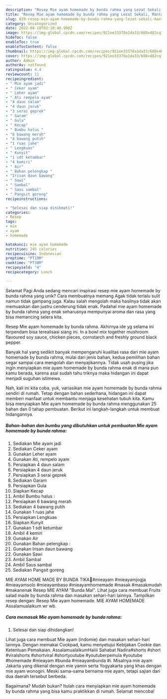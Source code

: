 ```yaml
---
description: "Resep Mie ayam homemade by bunda rahma yang Lezat Sekali, Mantap"
title: "Resep Mie ayam homemade by bunda rahma yang Lezat Sekali, Mantap"
slug: 829-resep-mie-ayam-homemade-by-bunda-rahma-yang-lezat-sekali-mantap
category: Uncategorized
date: 2022-08-18T03:10:48.998Z
image: https://img-global.cpcdn.com/recipes/921ee33378a1da33/680x482cq70/mie-ayam-homemade-by-bunda-rahma-foto-resep-utama.jpg
hideToc: false
enableToc: true
enableTocContent: false
thumbnail: https://img-global.cpcdn.com/recipes/921ee33378a1da33/680x482cq70/mie-ayam-homemade-by-bunda-rahma-foto-resep-utama.jpg
cover: https://img-global.cpcdn.com/recipes/921ee33378a1da33/680x482cq70/mie-ayam-homemade-by-bunda-rahma-foto-resep-utama.jpg
author: Admin
authorAv: notfound
ratingvalue: 4.4
reviewcount: 11
recipeingredient:
- " Mie ayam jadi"
- " Ceker ayam"
- " Leher ayam"
- " Ati rempelo ayam"
- "4 daun salam"
- "4 daun jeruk"
- "3 serai geprek"
- " Garam"
- " Gula"
- " Kecap"
- " Bumbu halus "
- "6 bawang merah"
- "4 bawang putih"
- "1 ruas jahe"
- " Lengkuas"
- " Kunyit"
- "1 sdt ketumbar"
- "4 kemiri"
- " Air"
- " Bahan pelengkap "
- "Irisan daun bawang"
- " Sawi"
- " Sambal"
- " Saus sambal"
- " Pangsit goreng"
recipeinstructions:

- "Selesai dan siap dinikmati!"
categories:
- Resep
tags:
- mie
- ayam
- homemade

katakunci: mie ayam homemade 
nutrition: 245 calories
recipecuisine: Indonesian
preptime: "PT19M"
cooktime: "PT30M"
recipeyield: "4"
recipecategory: Lunch

---
```



Selamat Pagi Anda sedang mencari inspirasi resep mie ayam homemade by bunda rahma yang unik? Cara membuatnya memang Agak tidak terlalu sulit namun tidak gampang juga. Kalau salah mengolah maka hasilnya tidak akan memuaskan dan justru cenderung tidak enak. Padahal mie ayam homemade by bunda rahma yang enak seharusnya mempunyai aroma dan rasa yang bisa memancing selera kita.


Resep Mie ayam homemade by bunda rahma. Akhirnya ide yg selama ini terpendam bisa terealisasi siang ini. In a bowl mix together mushroom flavoured soy sauce, chicken pieces, cornstarch and freshly ground black pepper.

Banyak hal yang sedikit banyak mempengaruhi kualitas rasa dari mie ayam homemade by bunda rahma, mulai dari jenis bahan, kedua pemilihan bahan segar sampai cara mengolah dan menyajikannya. Tidak usah pusing jika ingin menyiapkan mie ayam homemade by bunda rahma enak di mana pun kamu berada, karena asal sudah tahu triknya maka hidangan ini dapat menjadi suguhan istimewa.


Nah, kali ini kita coba, yuk, variasikan mie ayam homemade by bunda rahma sendiri di rumah. Tetap dengan bahan sederhana, hidangan ini dapat memberi manfaat untuk membantu menjaga kesehatan tubuh kita. Kamu bisa menyiapkan Mie ayam homemade by bunda rahma menggunakan 25 bahan dan 0 tahap pembuatan. Berikut ini langkah-langkah untuk membuat hidangannya.

<!--inarticleads1-->

##### Bahan-bahan dan bumbu yang dibutuhkan untuk pembuatan Mie ayam homemade by bunda rahma:

1. Sediakan  Mie ayam jadi
1. Sediakan  Ceker ayam
1. Gunakan  Leher ayam
1. Gunakan  Ati, rempelo ayam
1. Persiapkan 4 daun salam
1. Persiapkan 4 daun jeruk
1. Persiapkan 3 serai geprek
1. Sediakan  Garam
1. Persiapkan  Gula
1. Siapkan  Kecap
1. Ambil  Bumbu halus :
1. Persiapkan 6 bawang merah
1. Sediakan 4 bawang putih
1. Gunakan 1 ruas jahe
1. Persiapkan  Lengkuas
1. Siapkan  Kunyit
1. Gunakan 1 sdt ketumbar
1. Ambil 4 kemiri
1. Gunakan  Air
1. Gunakan  Bahan pelengkap :
1. Gunakan Irisan daun bawang
1. Gunakan  Sawi
1. Ambil  Sambal
1. Ambil  Saus sambal
1. Sediakan  Pangsit goreng


MIE AYAM HOME MADE BY BUNDA TIKA🥰#mieayam #mieayamjogja #mieayamsolo #mieayambaso #mieayamhomemade #masak #masakmudah #makanenak Resep MIE AYAM &#34;Bunda Mal&#34;. Lihat juga cara membuat Fruits salad made by bunda rahma dan masakan sehari-hari lainnya. Tampilkan resep dengan: Resep Mie ayam homemade. MIE AYAM HOMEMADE Assalamualaikum wr wb. 

<!--inarticleads2-->

##### Cara memasak Mie ayam homemade by bunda rahma:


1. Selesai dan siap dihidangkan!

Lihat juga cara membuat Mie ayam (indomie) dan masakan sehari-hari lainnya. Dengan memakai Cookpad, kamu menyetujui Kebijakan Cookie dan Ketentuan Pemakaian. AssalamualaikumHaiiii Sahabat Nadira#shorts #short #viralshorts #shortviral #shortyoutube #youtuberpemula #youtube #homemade #mieayam #bunda #mieayambunda #i. Misalnya mie ayam Jakarta yang dikenal dengan mie yamin serta Yogyakarta yang khas dengan mie ayam wonogiri. Meski sama-sama bernama mie ayam, tetapi sajian dari dua daerah tersebut berbeda. 

Bagaimana? Mudah bukan? Itulah cara menyiapkan mie ayam homemade by bunda rahma yang bisa kamu praktikkan di rumah. Selamat mencoba!
